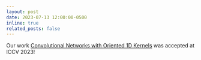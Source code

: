 ```yaml
---
layout: post
date: 2023-07-13 12:00:00-0500
inline: true
related_posts: false
---
```


Our work [Convolutional Networks with Oriented 1D Kernels](https://arxiv.org/abs/2309.15812) was accepted at ICCV 2023!